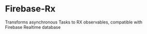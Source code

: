 # Firebase-Rx
Transforms asynchronous Tasks to RX observables, compatible with Firebase Realtime database
